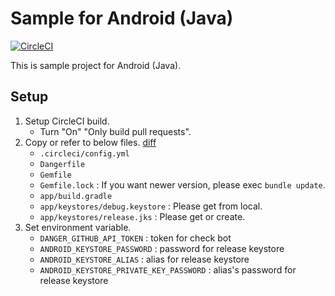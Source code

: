 # Sample for Android (Java)

[![CircleCI](https://circleci.com/gh/noboru-i/sample-android-java.svg?style=svg)](https://circleci.com/gh/noboru-i/sample-android-java)

This is sample project for Android (Java).

## Setup

1. Setup CircleCI build.
    - Turn "On" "Only build pull requests".
2. Copy or refer to below files. [diff](https://github.com/noboru-i/sample-android-java/compare/ebfaaf24a68981a81e02be24a1f71bbfde0bf0e4...master)
    - `.circleci/config.yml`
    - `Dangerfile`
    - `Gemfile`
    - `Gemfile.lock` : If you want newer version, please exec `bundle update`.
    - `app/build.gradle`
    - `app/keystores/debug.keystore` : Please get from local.
    - `app/keystores/release.jks` : Please get or create.
2. Set environment variable.
    - `DANGER_GITHUB_API_TOKEN` : token for check bot
    - `ANDROID_KEYSTORE_PASSWORD` : password for release keystore
    - `ANDROID_KEYSTORE_ALIAS` : alias for release keystore
    - `ANDROID_KEYSTORE_PRIVATE_KEY_PASSWORD` : alias's password for release keystore
